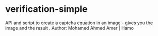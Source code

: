 # verification-simple
API and script to create a captcha equation in an image - gives you the image and the result . Author: Mohamed Ahmed Amer | Hamo
